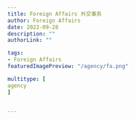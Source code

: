 ```yaml
---
title: Foreign Affairs 外交事务
author: Foreign Affairs
date: 2022-09-28
description: ""
authorLink: ""

tags:
- Foreign Affairs
featuredImagePreview: "/agency/fa.png"

multitype: [
agency
]


---
```


